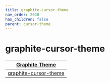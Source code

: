 ```yaml
---
title: graphite-cursor-theme
nav_order: 2030
has_children: false
parent: cursor-theme
---
```



# graphite-cursor-theme

| [Graphite Theme](https://samwhelp.github.io/note-about-theme/read/desktop-theme/themes/graphite-theme.html) |
| --- |
| [graphite-cursor-theme](https://github.com/vinceliuice/Graphite-cursors) |
